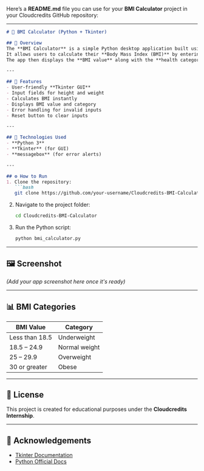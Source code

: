 Here’s a **README.md** file you can use for your **BMI Calculator** project in your Cloudcredits GitHub repository:

---

````markdown
# 🧮 BMI Calculator (Python + Tkinter)

## 📌 Overview
The **BMI Calculator** is a simple Python desktop application built using **Tkinter**.  
It allows users to calculate their **Body Mass Index (BMI)** by entering their **height** (in cm) and **weight** (in kg).  
The app then displays the **BMI value** along with the **health category** (Underweight, Normal, Overweight, Obese).

---

## 🎯 Features
- User-friendly **Tkinter GUI**
- Input fields for height and weight
- Calculates BMI instantly
- Displays BMI value and category
- Error handling for invalid inputs
- Reset button to clear inputs

---

## 📂 Technologies Used
- **Python 3**
- **Tkinter** (for GUI)
- **messagebox** (for error alerts)

---

## ⚙️ How to Run
1. Clone the repository:
   ```bash
   git clone https://github.com/your-username/Cloudcredits-BMI-Calculator.git
````

2. Navigate to the project folder:

   ```bash
   cd Cloudcredits-BMI-Calculator
   ```
3. Run the Python script:

   ```bash
   python bmi_calculator.py
   ```

---

## 🖼️ Screenshot

*(Add your app screenshot here once it's ready)*

---

## 📊 BMI Categories

| BMI Value      | Category      |
| -------------- | ------------- |
| Less than 18.5 | Underweight   |
| 18.5 – 24.9    | Normal weight |
| 25 – 29.9      | Overweight    |
| 30 or greater  | Obese         |

---

## 📜 License

This project is created for educational purposes under the **Cloudcredits Internship**.

---

## 🙌 Acknowledgements

* [Tkinter Documentation](https://docs.python.org/3/library/tkinter.html)
* [Python Official Docs](https://docs.python.org/3/)

```


